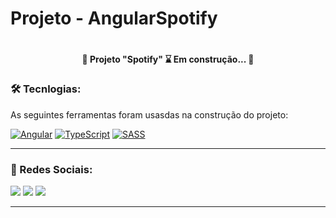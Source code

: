 # Projeto - AngularSpotify

<div>
    <img src='' alt=''/>
</div>
<h4 align="center">🚧 Projeto "Spotify" ⌛ Em construção... 🚧</h4>

### 🛠 Tecnlogias:

As seguintes ferramentas foram usasdas na construção do projeto:

[![Angular](https://img.shields.io/badge/Angular-DD0031?style=for-the-badge&logo=angular&logoColor=white)](angular.io)
[![TypeScript](https://img.shields.io/badge/TypeScript-007ACC?style=for-the-badge&logo=typescript&logoColor=white)](https://www.typescriptlang.org/)
[![SASS](https://img.shields.io/badge/Sass-CC6699?style=for-the-badge&logo=sass&logoColor=white)](https://sass-lang.com/)

<hr>

### 💬 Redes Sociais:
  
<a href = "mailto:ivambergisilva@gmail.com" target="_blank"><img src="https://img.shields.io/badge/-Gmail-%23333?style=for-the-badge&logo=gmail&logoColor=white" ></a>
<a href="https://www.linkedin.com/in/ivamberg-silva/" target="_blank"><img src="https://img.shields.io/badge/-LinkedIn-%230077B5?style=for-the-badge&logo=linkedin&logoColor=white"></a> 
<a href="https://github.com/IvambergSilva" target="_blank"><img src="https://img.shields.io/badge/GitHub-100000?style=for-the-badge&logo=github&logoColor=white"></a> 
<hr>

